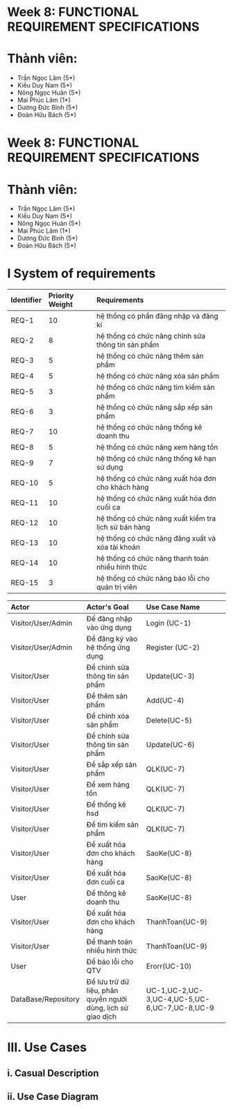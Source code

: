 # Week 8: FUNCTIONAL REQUIREMENT SPECIFICATIONS
# Thành viên:
* Trần Ngọc Lâm (5*)
* Kiều Duy Nam (5*)
* Nông Ngọc Huân (5*)
* Mai Phúc Lâm (1*)
* Dương Đức Bình (5*)
* Đoàn Hữu Bách (5*)
# Week 8: FUNCTIONAL REQUIREMENT SPECIFICATIONS
# Thành viên:
* Trần Ngọc Lâm (5*)
* Kiều Duy Nam (5*)
* Nông Ngọc Huân (5*)
* Mai Phúc Lâm (1*)
* Dương Đức Bình (5*)
* Đoàn Hữu Bách (5*)
# I System of requirements
| Identifier | Priority Weight | Requirements | 
| :----- | :---------- | :-------------- | 
| REQ-1 | 10 | hệ thống có phần đăng nhập và đăng kí| 
| REQ-2 | 8 | hệ thống có chức năng chỉnh sửa thông tin sản phẩm | 
| REQ-3 | 5|  hệ thống có chức năng thêm sản phẩm | 
| REQ-4| 5|  hệ thống có chức năng xóa sản phẩm               |
| REQ-5| 3|  hệ thống có chức năng tìm kiếm sản phẩm              |
| REQ-6| 3|  hệ thống có chức năng sắp xếp sản phẩm               |
| REQ-7| 10|  hệ thống có chức năng thống kê doanh thu  |
| REQ-8| 5|  hệ thống có chức năng xem hàng tồn              |
| REQ-9| 7|  hệ thống có chức năng thống kê hạn sử dụng   |
| REQ-10| 5|  hệ thống có chức năng xuất hóa đơn cho khách hàng|
| REQ-11| 10|  hệ thống có chức năng xuất hóa đơn cuối ca     |
| REQ-12| 10|  hệ thống có chức năng xuất kiểm tra lịch sử bán hàng     |
| REQ-13| 10|  hệ thống có chức năng đăng xuất và xóa tài khoản            |
| REQ-14| 10|  hệ thống có chức năng thanh toán nhiều hình thức            |
| REQ-15| 3|  hệ thống có chức năng báo lỗi cho quản trị viên    |


| Actor | Actor's Goal | Use Case Name | 
| :----- | :---------- | :-------------- | 
| Visitor/User/Admin | Để đăng nhập vào ứng dụng |Login (UC-1) | 
| Visitor/User/Admin | Để đăng ký vào hệ thống ứng dụng | Register (UC-2) | 
| Visitor/User | Để chỉnh sửa thông tin sản phẩm | Update(UC-3)  | 
| Visitor/User | Để thêm sản phẩm           | Add(UC-4)    |
| Visitor/User | Để chỉnh xóa sản phẩm | Delete(UC-5)  | 
| Visitor/User | Để chỉnh sửa thông tin sản phẩm | Update(UC-6)  | 
| Visitor/User | Để sắp xếp sản phẩm | QLK(UC-7)  | 
| Visitor/User | Để xem hàng tồn| QLK(UC-7)  | 
| Visitor/User | Để thống kê hsd| QLK(UC-7)  |
| Visitor/User | Để tìm kiếm sản phẩm | QLK(UC-7)  |
| Visitor/User | Để xuất hóa đơn cho khách hàng  | SaoKe(UC-8)  | 
| Visitor/User | Để xuất hóa đơn cuối ca | SaoKe(UC-8)  | 
| User | Để thông kê doanh thu | SaoKe(UC-8)  |
| Visitor/User | Để xuất hóa đơn cho khách hàng| ThanhToan(UC-9)  | 
| Visitor/User | Để thanh toán nhiều hình thức | ThanhToan(UC-9)  |
| User | Để báo lỗi cho QTV | Erorr(UC-10)  |
| DataBase/Repository | Để lưu trữ dữ liệu, phân quyền người dùng, lịch sử giao dịch | UC-1,UC-2,UC-3,UC-4,UC-5,UC-6,UC-7,UC-8,UC-9  | 

#  III. Use Cases
## i. Casual Description
## ii. Use Case Diagram
